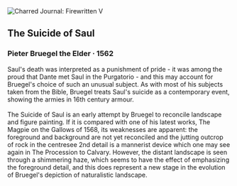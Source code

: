<div class="artwork-of-the-day">
  <div class="container">
    <div class="img-wrapper">
      <img
        src="https://uploads0.wikiart.org/00103/images/pieter-bruegel-the-elder/gg-1011x.jpg!Large.jpg"
        alt="Charred Journal: Firewritten V" />
    </div>
    <div class="artwork-detail">
      <div class="artwork-origin"> 
        <h2 class="artwork-name">The Suicide of Saul</h2>
        <h3 class="artist">
          Pieter Bruegel the Elder
                    ·  1562
        </h3>
      </div>
      <p class="description">
        <span class="artwork-description-text ng-binding" ng-bind-html="viewModel.ArtworkOfTheDay.Description | unsafe">Saul's death was interpreted as a punishment of pride - it was among the proud that Dante met Saul in the Purgatorio - and this may account for Bruegel's choice of such an unusual subject. As with most of his subjects taken from the Bible, Bruegel treats Saul's suicide as a contemporary event, showing the armies in 16th century armour.<br><br>The Suicide of Saul is an early attempt by Bruegel to reconcile landscape and figure painting. If it is compared with one of his latest works, The Magpie on the Gallows of 1568, its weaknesses are apparent: the foreground and background are not yet reconciled and the jutting outcrop of rock in the centresee 2nd detail is a mannerist device which one may see again in The Procession to Calvary. However, the distant landscape is seen through a shimmering haze, which seems to have the effect of emphasizing the foreground detail, and this does represent a new stage in the evolution of Bruegel's depiction of naturalistic landscape.</span>
                        <div class="text-shadow-container" ng-show="showShadow" style=""></div>
      </p>
    </div>
  </div>

</div>
